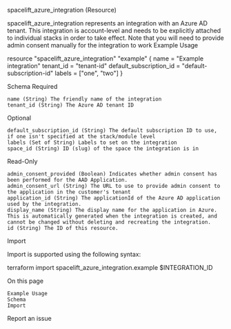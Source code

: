 
spacelift_azure_integration (Resource)

spacelift_azure_integration represents an integration with an Azure AD tenant. This integration is account-level and needs to be explicitly attached to individual stacks in order to take effect. Note that you will need to provide admin consent manually for the integration to work
Example Usage

resource "spacelift_azure_integration" "example" {
  name                    = "Example integration"
  tenant_id               = "tenant-id"
  default_subscription_id = "default-subscription-id"
  labels                  = ["one", "two"]
}

Schema
Required

    name (String) The friendly name of the integration
    tenant_id (String) The Azure AD tenant ID

Optional

    default_subscription_id (String) The default subscription ID to use, if one isn't specified at the stack/module level
    labels (Set of String) Labels to set on the integration
    space_id (String) ID (slug) of the space the integration is in

Read-Only

    admin_consent_provided (Boolean) Indicates whether admin consent has been performed for the AAD Application.
    admin_consent_url (String) The URL to use to provide admin consent to the application in the customer's tenant
    application_id (String) The applicationId of the Azure AD application used by the integration.
    display_name (String) The display name for the application in Azure. This is automatically generated when the integration is created, and cannot be changed without deleting and recreating the integration.
    id (String) The ID of this resource.

Import

Import is supported using the following syntax:

terraform import spacelift_azure_integration.example $INTEGRATION_ID

On this page

    Example Usage
    Schema
    Import

Report an issue 